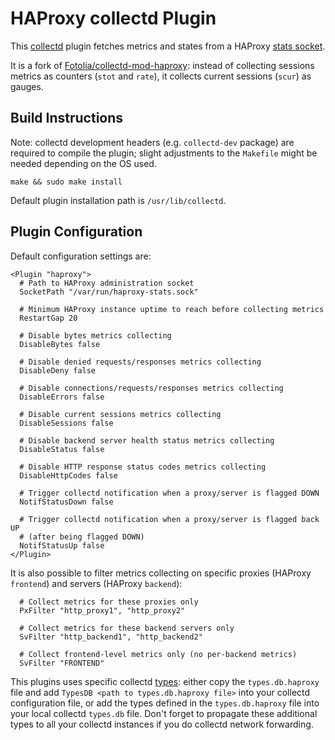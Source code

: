 # HAProxy collectd Plugin

This [collectd][0] plugin fetches metrics and states from a HAProxy [stats socket][1].

It is a fork of [Fotolia/collectd-mod-haproxy][2]: instead of collecting sessions metrics as counters (`stot` and
`rate`), it collects current sessions (`scur`) as gauges.

## Build Instructions

Note: collectd development headers (e.g. `collectd-dev` package) are required to compile the plugin; slight adjustments
to the `Makefile` might be needed depending on the OS used.

```
make && sudo make install
```

Default plugin installation path is `/usr/lib/collectd`.

## Plugin Configuration

Default configuration settings are:

```
<Plugin "haproxy">
  # Path to HAProxy administration socket
  SocketPath "/var/run/haproxy-stats.sock"

  # Minimum HAProxy instance uptime to reach before collecting metrics
  RestartGap 20

  # Disable bytes metrics collecting
  DisableBytes false

  # Disable denied requests/responses metrics collecting
  DisableDeny false

  # Disable connections/requests/responses metrics collecting
  DisableErrors false

  # Disable current sessions metrics collecting
  DisableSessions false

  # Disable backend server health status metrics collecting
  DisableStatus false

  # Disable HTTP response status codes metrics collecting
  DisableHttpCodes false

  # Trigger collectd notification when a proxy/server is flagged DOWN
  NotifStatusDown false

  # Trigger collectd notification when a proxy/server is flagged back UP
  # (after being flagged DOWN)
  NotifStatusUp false
</Plugin>
```

It is also possible to filter metrics collecting on specific proxies (HAProxy `frontend`) and servers (HAProxy
`backend`):

```
  # Collect metrics for these proxies only
  PxFilter "http_proxy1", "http_proxy2"

  # Collect metrics for these backend servers only
  SvFilter "http_backend1", "http_backend2"

  # Collect frontend-level metrics only (no per-backend metrics)
  SvFilter "FRONTEND"
```

This plugins uses specific collectd [types][3]: either copy the `types.db.haproxy` file and add `TypesDB <path to
types.db.haproxy file>` into your collectd configuration file, or add the types defined in the `types.db.haproxy` file
into your local collectd `types.db` file. Don't forget to propagate these additional types to all your collectd
instances if you do collectd network forwarding.

[0]: https://collectd.org/
[1]: http://cbonte.github.io/haproxy-dconv/configuration-1.5.html#3.1-stats%20socket
[2]: https://github.com/Fotolia/collectd-mod-haproxy
[3]: http://collectd.org/documentation/manpages/types.db.5.shtml
